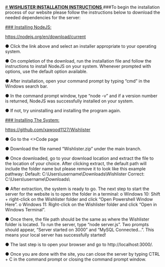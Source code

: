 <u> # **WISHLISTER INSTALLATION INSTRUCTIONS** </u>
###To begin the installation process of our website please follow the instructions below to download the needed dependencies for the server:

<u> ### Installing NodeJS: </u>

https://nodejs.org/en/download/current

●	Click the link above and select an installer appropriate to your operating system.

●	On completion of the download, run the installation file and follow the instructions to install NodeJS on your system. Whenever prompted with options, use the default option available.

●	After installation, open your command prompt by typing “cmd” in the Windows search bar.

●	In the command prompt window, type “node -v” and if a version number is returned, NodeJS was successfully installed on your system. 

●	If not, try uninstalling and installing the program again.

<u> ### Installing The System: </u>

https://github.com/xawood1127/Wishlister

●	Go to the <>Code page

●	Download the file named “Wishlister.zip” under the main branch.

●	Once downloaded, go to your download location and extract the file to the location of your choice. After clicking extract, the default path will include the folder name but please remove it to look like this example pathway:
    Default: C:\Users\username\Downloads\Wishlister 
    Correct: C:\Users\username\Downloads\
    
●	After extraction, the system is ready to go. The next step to start the server for the website is to open the folder in a terminal:
    o	Windows 10: Shift + right-click on the Wishlister folder and click “Open Powershell Window Here”.
    o	Windows 11: Right-click on the Wishlister folder and click “Open in Windows Terminal”.
    
●	Once there, the file path should be the same as where the Wishlister folder is located. To run the server, type “node server.js”. Two prompts should appear, “Server started on 3000” and “MySQL Connected...”. This means your local server has successfully started!

●	The last step is to open your browser and go to http://localhost:3000/.

●	Once you are done with the site, you can close the server by typing CTRL + C in the command prompt or closing the command prompt window.

